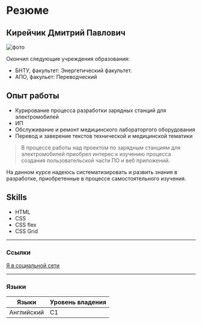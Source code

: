 # Резюме
## Кирейчик Дмитрий Павлович
![фото](https://i.yapx.ru/P3EBBs.jpg)

Окончил следующие учреждения образования:
- БНТУ, факультет: Энергетический факультет.
- АПО, факульет: Переводческий
## Опыт работы
- Курирование процесса разработки зарядных станций для электромобилей
- ИП
- Обслуживание и ремонт медицинского лабораторгого оборудования
- Перевод и заверение текстов технической и медицинской тематики 

> В процессе работы над проектом по зарядным станциям
> для электромобилей приобрел интерес к изучению процесса создания 
> пользовательской части ПО и веб приложений.

На данном курсе надеюсь систематизировать и развить знания в разработке, приобретенные в процессе самостоятельного изучения.
## Skills
+ HTML
+ CSS
+ CSS flex
+ CSS Grid
*** 
### Ссылки
[Я в социальной сети](https://www.instagram.com/dimidronius/) 
***
### Языки
| Языки | Уровень владения | 
| ------| -----------------|
|Английский | C1 |